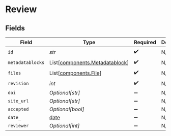 # Review


## Fields

| Field                                                                      | Type                                                                       | Required                                                                   | Description                                                                |
| -------------------------------------------------------------------------- | -------------------------------------------------------------------------- | -------------------------------------------------------------------------- | -------------------------------------------------------------------------- |
| `id`                                                                       | *str*                                                                      | :heavy_check_mark:                                                         | N/A                                                                        |
| `metadatablocks`                                                           | List[[components.Metadatablock](../../models/components/metadatablock.md)] | :heavy_check_mark:                                                         | N/A                                                                        |
| `files`                                                                    | List[[components.File](../../models/components/file.md)]                   | :heavy_check_mark:                                                         | N/A                                                                        |
| `revision`                                                                 | *int*                                                                      | :heavy_check_mark:                                                         | N/A                                                                        |
| `doi`                                                                      | *Optional[str]*                                                            | :heavy_minus_sign:                                                         | N/A                                                                        |
| `site_url`                                                                 | *Optional[str]*                                                            | :heavy_minus_sign:                                                         | N/A                                                                        |
| `accepted`                                                                 | *Optional[bool]*                                                           | :heavy_minus_sign:                                                         | N/A                                                                        |
| `date_`                                                                    | [date](https://docs.python.org/3/library/datetime.html#date-objects)       | :heavy_minus_sign:                                                         | N/A                                                                        |
| `reviewer`                                                                 | *Optional[int]*                                                            | :heavy_minus_sign:                                                         | N/A                                                                        |